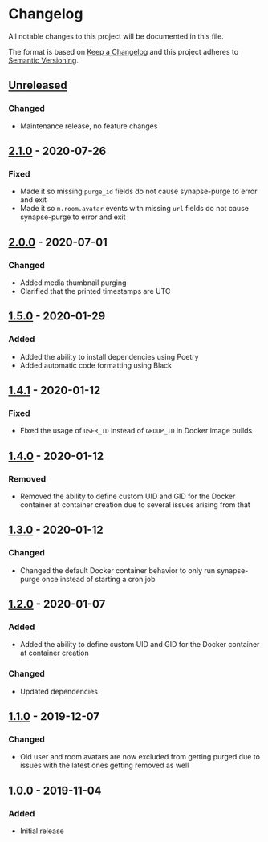 # Changelog

All notable changes to this project will be documented in this file.

The format is based on [Keep a Changelog](https://keepachangelog.com/en/1.0.0/)
and this project adheres to
[Semantic Versioning](https://semver.org/spec/v2.0.0.html).

## [Unreleased]

### Changed

+ Maintenance release, no feature changes

## [2.1.0] - 2020-07-26

### Fixed

+ Made it so missing `purge_id` fields do not cause synapse-purge to error and
  exit
+ Made it so `m.room.avatar` events with missing `url` fields do not cause
  synapse-purge to error and exit

## [2.0.0] - 2020-07-01

### Changed

+ Added media thumbnail purging
+ Clarified that the printed timestamps are UTC

## [1.5.0] - 2020-01-29

### Added

+ Added the ability to install dependencies using Poetry
+ Added automatic code formatting using Black

## [1.4.1] - 2020-01-12

### Fixed

+ Fixed the usage of `USER_ID` instead of `GROUP_ID` in Docker image builds

## [1.4.0] - 2020-01-12

### Removed

+ Removed the ability to define custom UID and GID for the Docker container at
  container creation due to several issues arising from that

## [1.3.0] - 2020-01-12

### Changed

+ Changed the default Docker container behavior to only run synapse-purge once
  instead of starting a cron job

## [1.2.0] - 2020-01-07

### Added

+ Added the ability to define custom UID and GID for the Docker container at
  container creation

### Changed

+ Updated dependencies

## [1.1.0] - 2019-12-07

### Changed

+ Old user and room avatars are now excluded from getting purged due to issues
  with the latest ones getting removed as well

## 1.0.0 - 2019-11-04

### Added

+ Initial release

[Unreleased]: https://github.com/imtbl/synapse-purge/compare/2.1.0...develop
[2.1.0]: https://github.com/imtbl/synapse-purge/compare/2.0.0...2.1.0
[2.0.0]: https://github.com/imtbl/synapse-purge/compare/1.5.0...2.0.0
[1.5.0]: https://github.com/imtbl/synapse-purge/compare/1.4.1...1.5.0
[1.4.1]: https://github.com/imtbl/synapse-purge/compare/1.4.0...1.4.1
[1.4.0]: https://github.com/imtbl/synapse-purge/compare/1.3.0...1.4.0
[1.3.0]: https://github.com/imtbl/synapse-purge/compare/1.2.0...1.3.0
[1.2.0]: https://github.com/imtbl/synapse-purge/compare/1.1.0...1.2.0
[1.1.0]: https://github.com/imtbl/synapse-purge/compare/1.0.0...1.1.0
